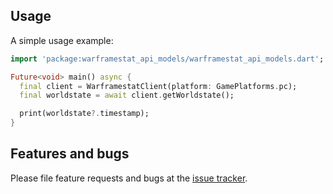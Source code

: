 ## Usage

A simple usage example:

```dart
import 'package:warframestat_api_models/warframestat_api_models.dart';

Future<void> main() async {
  final client = WarframestatClient(platform: GamePlatforms.pc);
  final worldstate = await client.getWorldstate();

  print(worldstate?.timestamp);
}
```

## Features and bugs

Please file feature requests and bugs at the [issue tracker][tracker].

[tracker]: https://github.com/SlayerOrnstein/wfcd_client/issues
